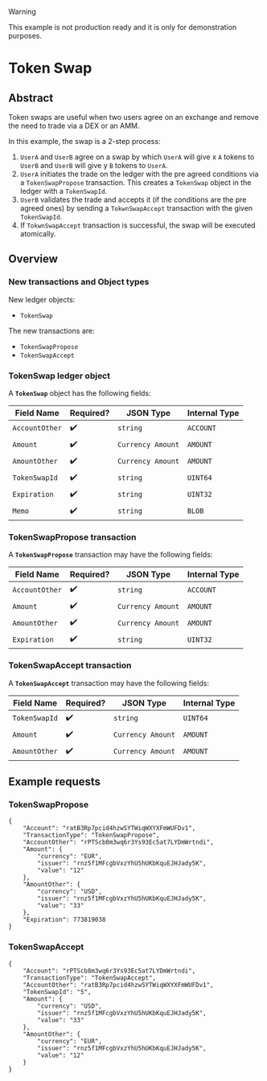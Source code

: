 > [!WARNING]  
> This example is not production ready and it is only for demonstration purposes.

# Token Swap

## Abstract

Token swaps are useful when two users agree on an exchange and remove the need to trade via a DEX or an AMM.

In this example, the swap is a 2-step process:

1. `UserA` and `UserB` agree on a swap by which `UserA` will give x `A` tokens to `UserB` and `UserB` will give y `B` tokens to `UserA`.
2. `UserA` initiates the trade on the ledger with the pre agreed conditions via a `TokenSwapPropose` transaction.
This creates a `TokenSwap` object in the ledger with a `TokenSwapId`.
3. `UserB` validates the trade and accepts it (if the conditions are the pre agreed ones) by sending a `TokwnSwapAccept` transaction with the given `TokenSwapId`.
4. If `TokwnSwapAccept` transaction is successful, the swap will be executed atomically.

## Overview

### New transactions and Object types

New ledger objects:

- `TokenSwap`

The new transactions are:

- `TokenSwapPropose`
- `TokenSwapAccept`

### TokenSwap ledger object

A **`TokenSwap`** object has the following fields:

| Field Name                 | Required? | JSON Type         | Internal Type   |
| -------------------------- | --------- | ----------------- | --------------- |
| `AccountOther`             | ✔️         | `string`          | `ACCOUNT`       |
| `Amount`                   | ✔️         | `Currency Amount` | `AMOUNT`        |
| `AmountOther`              | ✔️         | `Currency Amount` | `AMOUNT`        |
| `TokenSwapId`              | ✔️         | `string`          | `UINT64`        |
| `Expiration`               | ✔️         | `string`          | `UINT32`        |
| `Memo`                     | ✔️         | `string`          | `BLOB`          |

### TokenSwapPropose transaction

A **`TokenSwapPropose`** transaction may have the following fields:

| Field Name                 | Required? | JSON Type         | Internal Type   |
| -------------------------- | --------- | ----------------- | --------------- |
| `AccountOther`             | ✔️         | `string`          | `ACCOUNT`       |
| `Amount`                   | ✔️         | `Currency Amount` | `AMOUNT`        |
| `AmountOther`              | ✔️         | `Currency Amount` | `AMOUNT`        |
| `Expiration`               | ✔️         | `string`          | `UINT32`        |

### TokenSwapAccept transaction

A **`TokenSwapAccept`** transaction may have the following fields:

| Field Name                 | Required? | JSON Type         | Internal Type   |
| -------------------------- | --------- | ----------------- | --------------- |
| `TokenSwapId`              | ✔️         | `string`          | `UINT64`        |
| `Amount`                   | ✔️         | `Currency Amount` | `AMOUNT`        |
| `AmountOther`              | ✔️         | `Currency Amount` | `AMOUNT`        |

## Example requests

### TokenSwapPropose

```
{
    "Account": "ratB3Rp7pcid4hzwSYTWiqWXYXFmWUFDv1",
    "TransactionType": "TokenSwapPropose",
    "AccountOther": "rPTScb8m3wq6r3Ys93Ec5at7LYDmWrtndi",
    "Amount": {
        "currency": "EUR",
        "issuer": "rnz5f1MFcgbVxzYhU5hUKbKquEJHJady5K",
        "value": "12"
    },
    "AmountOther": {
        "currency": "USD",
        "issuer": "rnz5f1MFcgbVxzYhU5hUKbKquEJHJady5K",
        "value": "33"
    },
    "Expiration": 773819038
}
```

### TokenSwapAccept

```
{
    "Account": "rPTScb8m3wq6r3Ys93Ec5at7LYDmWrtndi",
    "TransactionType": "TokenSwapAccept",
    "AccountOther": "ratB3Rp7pcid4hzwSYTWiqWXYXFmWUFDv1",
    "TokenSwapId": "5",
    "Amount": {
        "currency": "USD",
        "issuer": "rnz5f1MFcgbVxzYhU5hUKbKquEJHJady5K",
        "value": "33"
    },
    "AmountOther": {
        "currency": "EUR",
        "issuer": "rnz5f1MFcgbVxzYhU5hUKbKquEJHJady5K",
        "value": "12"
    }
}
```